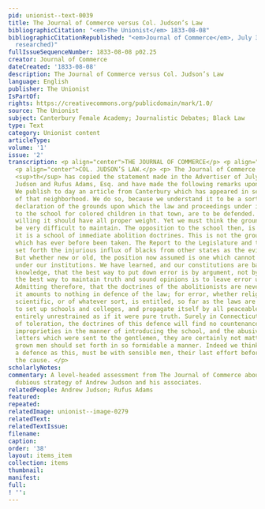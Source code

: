 ```yaml
---
pid: unionist--text-0039
title: The Journal of Commerce versus Col. Judson’s Law
bibliographicCitation: "<em>The Unionist</em> 1833-08-08"
bibliographicCitationRepublished: "<em>Journal of Commerce</em>, July 30, 1833 (not
  researched)"
fullIssueSequenceNumber: 1833-08-08 p02.25
creator: Journal of Commerce
dateCreated: '1833-08-08'
description: The Journal of Commerce versus Col. Judson’s Law
language: English
publisher: The Unionist
IsPartOf: 
rights: https://creativecommons.org/publicdomain/mark/1.0/
source: The Unionist
subject: Canterbury Female Academy; Journalistic Debates; Black Law
type: Text
category: Unionist content
articleType: 
volume: '1'
issue: '2'
transcription: <p align="center">THE JOURNAL OF COMMERCE</p> <p align="center"><em>versus.</em></p>
  <p align="center">COL. JUDSON’S LAW.</p> <p> The Journal of Commerce of July 30
  <sup>th</sup> has copied the statement made in the Advertiser of July 25, by Col
  Judson and Rufus Adams, Esq. and have made the following remarks upon it. </p> <p>
  We publish to day an article from Canterbury which has appeared in several papers
  of that neighborhood. We do so, because we understand it to be a sort of official
  declaration of the grounds upon which the law and proceedings under it, relative
  to the school for colored children in that town, are to be defended. We are certainly
  willing it should have all proper weight. Yet we must think the ground taken will
  be very difficult to maintain. The opposition to the school then, is made because
  it is a school of immediate abolition doctrines. This is not the ground of defence
  which has ever before been taken. The Report to the Legislature and the Law, both
  set forth the injurious influx of blacks from other states as the evil to be prevented.
  But whether new or old, the position now assumed is one which cannot be maintained
  under our institutions. We have learned, and our constitutions are based upon the
  knowledge, that the best way to put down error is by argument, not by law. That
  the best way to maintain truth and sound opinions is to leave error unrestrained.
  Admitting therefore, that the doctrines of the abolitionists are never so erroneous,
  it amounts to nothing in defence of the law; for error, whether religious, political,
  scientific, or of whatever sort, is entitled, so far as the laws are concerned,
  to set up schools and colleges, and propagate itself by all peaceable means, as
  entirely unrestrained as if it were pure truth. Surely in Connecticut, that focus
  of toleration, the doctrines of this defence will find no countenance. As to the
  improprieties in the manner of introducing the school, and the abusive anonymous
  letters which were sent to the gentlemen, they are certainly not matters which full
  grown men should set forth in so formidable a manner. Indeed we think that such
  a defence as this, must be with sensible men, their last effort before abandoning
  the cause. </p>
scholarlyNotes: 
commentary: A level-headed assessment from The Journal of Commerce about the legally
  dubious strategy of Andrew Judson and his associates.
relatedPeople: Andrew Judson; Rufus Adams
featured: 
repeated: 
relatedImage: unionist--image-0279
relatedText: 
relatedTextIssue: 
filename: 
caption: 
order: '38'
layout: items_item
collection: items
thumbnail: 
manifest: 
full: 
! '': 
---
```

